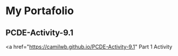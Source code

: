 # My Portafolio

## PCDE-Activity-9.1
<a href="https://camilwb.github.io/PCDE-Activity-9.1" Part 1 Activity </a>
